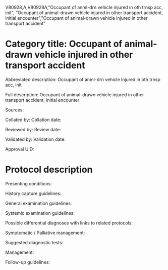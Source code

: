 V80928,A,V80928A,"Occupant of anml-drn vehicle injured in oth trnsp acc, init", "Occupant of animal-drawn vehicle injured in other transport accident, initial encounter","Occupant of animal-drawn vehicle injured in other transport accident"
# Category title: Occupant of animal-drawn vehicle injured in other transport accident

Abbreviated description: Occupant of anml-drn vehicle injured in oth trnsp acc, init

Full description: Occupant of animal-drawn vehicle injured in other transport accident, initial encounter

Sources:

Collated by:
Collation date:

Reviewed by:
Review date:

Validated by:
Validation date:

Approval UID:

# Protocol description

Presenting conditions:

History capture guidelines:

General examination guidelines:

Systemic examination guidelines:

Possible differential diagnoses with links to related protocols:

Symptomatic / Palliative management:

Suggested diagnostic tests:

Management:

Follow-up guidelines:
